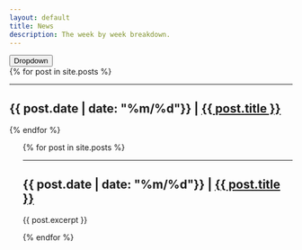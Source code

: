 ```yaml
---
layout: default
title: News
description: The week by week breakdown.
---
```

<div class="dropdown">
  <button class="dropbtn">Dropdown</button>
  <div class="dropdown-content">
    {% for post in site.posts %}
        <hr>
        <h2>{{ post.date | date: "%m/%d"}} | <a href="{{site.baseurl}}{{ post.url }}">{{ post.title }}</a></h2>
    {% endfor %}
  </div>
</div>
<ul>
  {% for post in site.posts %}
      <hr>
      <h2>{{ post.date | date: "%m/%d"}} | <a href="{{site.baseurl}}{{ post.url }}">{{ post.title }}</a></h2>
      <p>{{ post.excerpt }}</p>
  {% endfor %}
</ul>